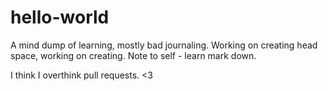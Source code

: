 # hello-world
A mind dump of learning, mostly bad journaling. 
Working on creating head space, working on creating.
Note to self - learn mark down. 

I think I overthink pull requests. <3

